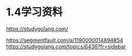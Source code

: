 # 1.4学习资料

https://studygolang.com/

https://segmentfault.com/a/1190000014894854
https://studygolang.com/topics/6436?fr=sidebar